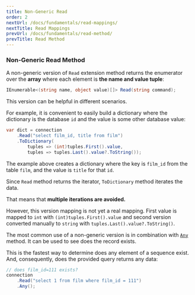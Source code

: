 ```yaml
---
title: Non-Generic Read
order: 2
nextUrl: /docs/fundamentals/read-mappings/
nextTitle: Read Mappings
prevUrl: /docs/fundamentals/read-method/
prevTitle: Read Method
---
```


### Non-Generic Read Method

A non-generic version of `Read` extension method returns the enumerator over the **array** where each element is **the name and value tuple**:

```csharp
IEnumerable<(string name, object value)[]> Read(string command);
```

This version can be helpful in different scenarios. 

For example, it is convenient to easily build a dictionary where the dictionary is the database `id` and the value is some other database value:

```csharp
var dict = connection
    .Read("select film_id, title from film")
    .ToDictionary(
        tuples => (int)tuples.First().value,
        tuples => tuples.Last().value?.ToString());
```

The example above creates a dictionary where the key is `film_id` from the table `film`, and the value is `title` for that `id`.

Since `Read` method returns the iterator, `ToDictionary` method iterates the data. 

That means that **multiple iterations are avoided.**

However, this version mapping is not yet a real mapping. First value is mapped to `int` with `(int)tuples.First().value` and second version converted manually to `string` with `tuples.Last().value?.ToString()`.

The most common use of a non-generic version is in combination with [`Any`](https://learn.microsoft.com/en-us/dotnet/api/system.linq.enumerable.any) method. It can be used to see does the record exists.

This is the fastest way to determine does any element of a sequence exist. And, consequently, does the provided query returns any data:

```csharp
// does film_id=111 exists?
connection
    .Read("select 1 from film where film_id = 111")
    .Any();
```




